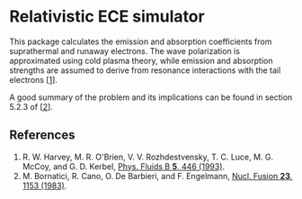 # Relativistic ECE simulator
This package calculates the emission and absorption coefficients from suprathermal and runaway electrons. The wave polarization is approximated using cold plasma theory, while emission and absorption strengths are assumed to derive from resonance interactions with the tail electrons [[1](#harvey1993)].

A good summary of the problem and its implications can be found in section 5.2.3 of [[2](#bornatici1983)].

## References
1. <a id="harvey1993"></a>R. W. Harvey, M. R. O'Brien, V. V. Rozhdestvensky, T. C. Luce, M. G. McCoy, and G. D. Kerbel, [Phys. Fluids B **5**, 446 (1993)](https://dx.doi.org/10.1063/1.860530).
2. <a id="bornatici1983"></a>M. Bornatici, R. Cano, O. De Barbieri, and F. Engelmann, [Nucl. Fusion **23**, 1153 (1983)](https://dx.doi.org/10.1088/0029-5515/23/9/005).
